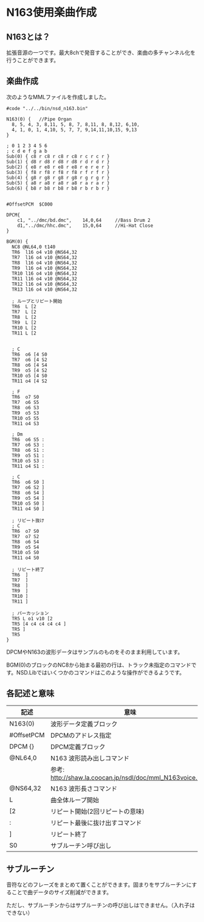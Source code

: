 # N163使用楽曲作成

## N163とは？

拡張音源の一つです。最大8chで発音することができ、楽曲の多チャンネル化を行うことができます。

## 楽曲作成

次のようなMMLファイルを作成しました。

```song_n163.mml
#code "../../bin/nsd_n163.bin"

N163(0) {	//Pipe Organ
  8, 5, 4, 3, 8,11, 5, 8, 7, 8,11, 8, 8,12, 6,10,
  4, 1, 0, 1, 4,10, 5, 7, 7, 9,14,11,10,15, 9,13
}

; 0 1 2 3 4 5 6
; c d e f g a b
Sub(0) { c8 r c8 r c8 r c8 r c r c r }
Sub(1) { d8 r d8 r d8 r d8 r d r d r }
Sub(2) { e8 r e8 r e8 r e8 r e r e r }
Sub(3) { f8 r f8 r f8 r f8 r f r f r }
Sub(4) { g8 r g8 r g8 r g8 r g r g r }
Sub(5) { a8 r a8 r a8 r a8 r a r a r }
Sub(6) { b8 r b8 r b8 r b8 r b r b r }


#OffsetPCM	$C000

DPCM{
	c1,	"../dmc/bd.dmc",	14,0,64		//Bass Drum 2
	d1,"../dmc/hhc.dmc",	15,0,64		//Hi-Hat Close
}

BGM(0) {
  NC8 @NL64,0 t140
  TR6  l16 o4 v10 @NS64,32 
  TR7  l16 o4 v10 @NS64,32  
  TR8  l16 o4 v10 @NS64,32  
  TR9  l16 o4 v10 @NS64,32  
  TR10 l16 o4 v10 @NS64,32  
  TR11 l16 o4 v10 @NS64,32  
  TR12 l16 o4 v10 @NS64,32  
  TR13 l16 o4 v10 @NS64,32  
  
  ; ループとリピート開始
  TR6  L [2
  TR7  L [2
  TR8  L [2
  TR9  L [2
  TR10 L [2
  TR11 L [2


  ; C
  TR6  o6 [4 S0
  TR7  o6 [4 S2
  TR8  o6 [4 S4
  TR9  o5 [4 S2
  TR10 o5 [4 S0
  TR11 o4 [4 S2

  ; F
  TR6  o7 S0
  TR7  o6 S5
  TR8  o6 S3
  TR9  o5 S3
  TR10 o5 S5
  TR11 o4 S3

  ; Dm
  TR6  o6 S5 :
  TR7  o6 S3 :
  TR8  o6 S1 :
  TR9  o5 S1 :
  TR10 o5 S3 :
  TR11 o4 S1 :

  ; C
  TR6  o6 S0 ]
  TR7  o6 S2 ]
  TR8  o6 S4 ]
  TR9  o5 S4 ]
  TR10 o5 S0 ]
  TR11 o4 S0 ]

  ; リピート抜け
  ; C
  TR6  o7 S0 
  TR7  o7 S2 
  TR8  o6 S4 
  TR9  o5 S4 
  TR10 o5 S0 
  TR11 o4 S0

  ; リピート終了
  TR6  ]
  TR7  ]
  TR8  ]
  TR9  ]
  TR10 ]
  TR11 ]

  ; パーカッション
  TR5 L o1 v10 [2 
  TR5 [4 c4 c4 c4 c4 ]
  TR5 ]
  TR5 
}
```

DPCMやN163の波形データはサンプルのものをそのまま利用しています。

BGM(0)のブロックのNC8から始まる最初の行は、トラック未指定のコマンドです。NSD.Libではいくつかのコマンドはこのような操作ができるようです。

## 各記述と意味

| 記述       | 意味                                                       |
| ---------- | ---------------------------------------------------------- |
| N163(0)    | 波形データ定義ブロック                                       |
| #OffsetPCM | DPCMのアドレス指定                                           |
| DPCM {}    | DPCM定義ブロック                                            |
| @NL64,0    | N163 波形読み出しコマンド                                     |
|            | 参考: http://shaw.la.coocan.jp/nsdl/doc/mml_N163voice.html |
| @NS64,32   | N163 波形長さコマンド                                        |
| L          | 曲全体ループ開始                                            |
| [2         | リピート開始(2回リピートの意味)                               |
| :          | リピート最後に抜け出すコマンド                                  |
| ]          | リピート終了                                                |
| S0         | サブルーチン呼び出し                                          |

## サブルーチン

音符などのフレーズをまとめて置くことができます。固まりをサブルーチンにすることで曲データのサイズ削減ができます。


ただし、サブルーチンからはサブルーチンの呼び出しはできません。（入れ子はできない）


